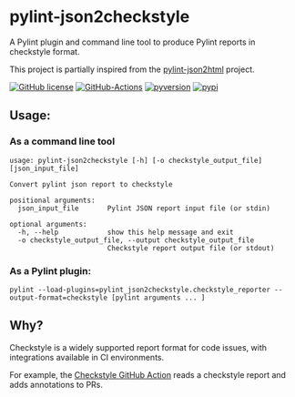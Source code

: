 # pylint-json2checkstyle

A Pylint plugin and command line tool to produce Pylint reports in checkstyle format.

This project is partially inspired from the [pylint-json2html](https://github.com/Exirel/pylint-json2html) project.

[![GitHub license][license-image]][license-url]
[![GitHub-Actions][gh-image]][gh-url]
[![pyversion][pyversion-image]][pyversion-url]
[![pypi][pypi-image]][pypi-url]

[license-image]: https://img.shields.io/badge/license-MIT-lightgrey.svg?maxAge=2592000
[license-url]: https://raw.githubusercontent.com/caarmen/pylint-json2checkstyle/main/LICENSE
[gh-image]: https://img.shields.io/github/actions/workflow/status/caarmen/pylint-json2checkstyle/tests.yml?branch=main
[gh-url]: https://github.com/caarmen/pylint-json2checkstyle/actions/workflows/tests.yml?query=branch%3Amain
[pyversion-image]: https://img.shields.io/pypi/pyversions/pylint-json2checkstyle
[pyversion-url]: https://pypi.org/project/pylint-json2checkstyle/
[pypi-image]: https://img.shields.io/pypi/v/pylint-json2checkstyle.svg?style=flat
[pypi-url]: https://pypi.org/project/pylint-json2checkstyle/



## Usage:
### As a command line tool
```
usage: pylint-json2checkstyle [-h] [-o checkstyle_output_file] [json_input_file]

Convert pylint json report to checkstyle

positional arguments:
  json_input_file       Pylint JSON report input file (or stdin)

optional arguments:
  -h, --help            show this help message and exit
  -o checkstyle_output_file, --output checkstyle_output_file
                        Checkstyle report output file (or stdout)
```

### As a Pylint plugin:
```
pylint --load-plugins=pylint_json2checkstyle.checkstyle_reporter --output-format=checkstyle [pylint arguments ... ]
```

## Why?
Checkstyle is a widely supported report format for code issues, with integrations available in CI environments.

For example, the [Checkstyle GitHub Action](https://github.com/jwgmeligmeyling/checkstyle-github-action) reads a checkstyle report and adds
annotations to PRs.

